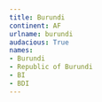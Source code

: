 ```yaml
---
title: Burundi
continent: AF
urlname: burundi
audacious: True
names:
- Burundi
- Republic of Burundi
- BI
- BDI
---
```

